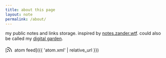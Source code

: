 ```yaml
---
title: about this page
layout: note
permalink: /about/
---
```


my public notes and links storage. inspired by [notes.zander.wtf](https://notes.zander.wtf/).
could also be called my [digital garden](https://nick.groenen.me/notes/digital-gardens/).

[<svg xmlns="http://www.w3.org/2000/svg" viewBox="0 0 24 24" fill="none" stroke="currentColor" stroke-width="2" stroke-linecap="round" stroke-linejoin="round" style="position:relative;bottom:-2.85px;left:-2px;height:1.25rem;"><path d="M4 11a9 9 0 0 1 9 9"></path><path d="M4 4a16 16 0 0 1 16 16"></path><circle cx="5" cy="19" r="1"></circle><!-- icon from feather icons --></svg> atom feed]({{ 'atom.xml' | relative_url }})
